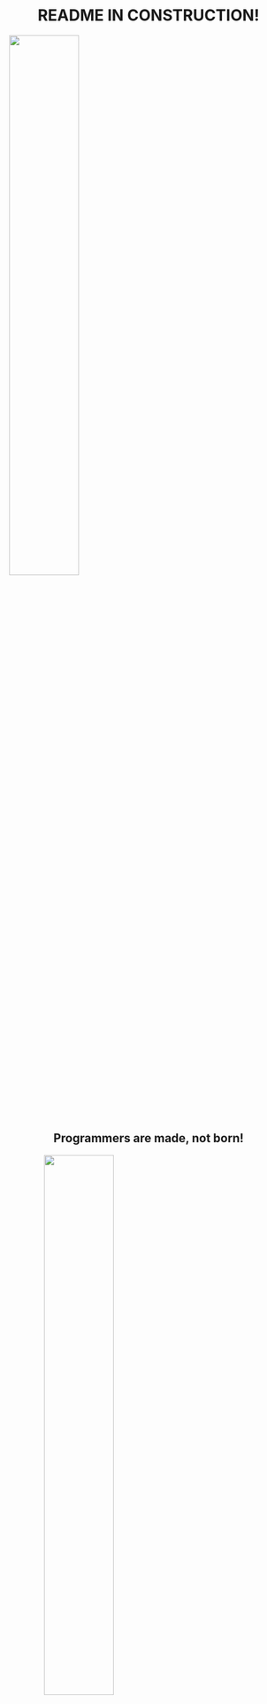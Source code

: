 <h1 align="center">README IN CONSTRUCTION!</h1>
<img width="50%" height="50%" src="https://image.freepik.com/free-vector/flat-construction-template_23-2147747125.jpg" /></a>

<h2 align="center">Programmers are made, not born!</h2>

<a align="center" href="https://wakatime.com"><img   width="50%" height="50%" src="https://wakatime.com/share/@paton/cf96e0e1-daea-4d22-8b35-441b337066fa.png" /></a>

<h3 align="center"> More about me:</h3>
<a align="center" href="https://www.linkedin.com/in/patryknowak1990/"><img  align="center" width="10%" height="10%" src="https://www.flaticon.com/svg/vstatic/svg/174/174857.svg?token=exp=1612875196~hmac=af345d7896b6ff96244ddced4dc4984c" /></a>



[![Anurag's GitHub stats](https://github-readme-stats.vercel.app/api?username=pat-on&count_private=true&show_icons=true)](https://github.com/anuraghazra/github-readme-stats)


[![Top Langs](https://github-readme-stats.vercel.app/api/top-langs/?username=pat-on&layout=compact)](https://github.com/anuraghazra/github-readme-stats)
